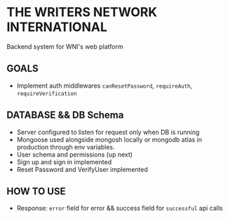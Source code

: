 # THE WRITERS NETWORK INTERNATIONAL
Backend system for WNI's web platform

## GOALS

- Implement auth middlewares `canResetPassword`, `requireAuth`, `requireVerification`


## DATABASE && DB Schema

- Server configured to listen for request only when DB is running
- Mongoose used alongside mongosh locally or mongodb atlas in production through env variables.
- User schema and permissions (up next)
- Sign up and sign in implemented
- Reset Password and VerifyUser implemented

## HOW TO USE
- Response: `error` field for error && success field for `successful` api calls
